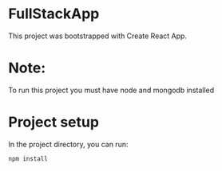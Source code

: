 # FullStackApp

This project was bootstrapped with Create React App.

# Note:

To run this project you must have node and mongodb installed

# Project setup

In the project directory, you can run:
```javascript
npm install
```


